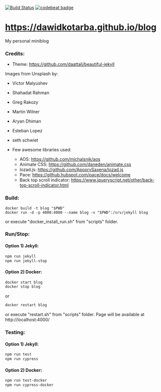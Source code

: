 [![Build Status](https://travis-ci.org/dawidkotarba/blog.svg?branch=master)](https://travis-ci.org/dawidkotarba/blog)
[![codebeat badge](https://codebeat.co/badges/f7bad784-7732-4cd8-a27f-de09ad3f49f9)](https://codebeat.co/projects/github-com-dawidkotarba-blog-gh-pages)

# https://dawidkotarba.github.io/blog
My personal miniblog

### Credits:
- Theme: https://github.com/daattali/beautiful-jekyll

Images from Unsplash by:
- Victor Malyushev
- Shahadat Rahman
- Greg Rakozy
- Martin Wilner
- Aryan Dhiman
- Esteban Lopez
- seth schwiet

- Few awesome libraries used:
    - AOS: https://github.com/michalsnik/aos
    - Animate CSS: https://github.com/daneden/animate.css
    - lozad.js: https://github.com/ApoorvSaxena/lozad.js
    - Pace: https://github.hubspot.com/pace/docs/welcome
    - Back top scroll indicator: https://www.jqueryscript.net/other/back-top-scroll-indicator.html

### Build:
```
docker build -t blog "$PWD"
docker run -d -p 4000:4000 --name blog -v "$PWD":/srv/jekyll blog
```

or execute "docker_install_run.sh" from "scripts" folder.

### Run/Stop:

#### Option 1) Jekyll:
```bash
npm run jekyll
npm run jekyll-stop
```

#### Option 2) Docker:
```bash
docker start blog
docker stop blog
```
or
```bash
docker restart blog
```

or execute "restart.sh" from "scripts" folder.
Page will be available at http://localhost:4000/

### Testing:

#### Option 1) Jekyll:
```bash
npm run test
npm run cypress

```

#### Option 2) Docker:
```bash
npm run test-docker
npm run cypress-docker
```
